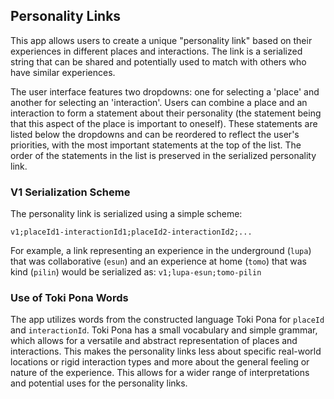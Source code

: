## Personality Links

This app allows users to create a unique "personality link" based on their experiences in different places and interactions. The link is a serialized string that can be shared and potentially used to match with others who have similar experiences.

The user interface features two dropdowns: one for selecting a 'place' and another for selecting an 'interaction'. Users can combine a place and an interaction to form a statement about their personality (the statement being that this aspect of the place is important to oneself). These statements are listed below the dropdowns and can be reordered to reflect the user's priorities, with the most important statements at the top of the list. The order of the statements in the list is preserved in the serialized personality link.

### V1 Serialization Scheme

The personality link is serialized using a simple scheme:

`v1;placeId1-interactionId1;placeId2-interactionId2;...`

For example, a link representing an experience in the underground (`lupa`) that was collaborative (`esun`) and an experience at home (`tomo`) that was kind (`pilin`) would be serialized as: `v1;lupa-esun;tomo-pilin`

### Use of Toki Pona Words

The app utilizes words from the constructed language Toki Pona for `placeId` and `interactionId`. Toki Pona has a small vocabulary and simple grammar, which allows for a versatile and abstract representation of places and interactions. This makes the personality links less about specific real-world locations or rigid interaction types and more about the general feeling or nature of the experience. This allows for a wider range of interpretations and potential uses for the personality links.